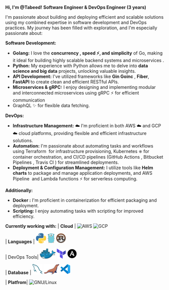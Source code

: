 
**Hi, I'm @Tabeed!**
**Software Engineer & DevOps Engineer (3 years)** ‍

I'm passionate about building and deploying efficient and scalable solutions  using my combined expertise in software development and DevOps practices. My journey has been filled with exploration, and I'm especially passionate about:

**Software Development:**

* **Golang:** I love the **concurrency , speed ⚡️, and simplicity** of Go, making it ideal for building highly scalable backend systems and microservices ️.
* **Python:** My experience with Python allows me to delve into **data science and big data** projects, unlocking valuable insights.
* **API Development:** I've utilized frameworks like **Gin Goinc** , **Fiber**, **FastAPI** to create clean and efficient RESTful APIs.
* **Microservices & gRPC:** I enjoy designing and implementing modular and interconnected microservices using gRPC ⚡ for efficient communication
* GraphQL ✨ for flexible data fetching.

**DevOps:**

* **Infrastructure Management:** ☁️ I'm proficient in both AWS ☁️ and GCP ☁️ cloud platforms, providing flexible and efficient infrastructure solutions.
* **Automation:** I'm passionate about automating tasks and workflows using Terraform ️ for infrastructure provisioning, Kubernetes ⎈ for container orchestration, and CI/CD pipelines (GitHub Actions , Bitbucket Pipelines ️, Travis CI ) for streamlined deployments.
* **Deployment & Configuration Management:** I utilize tools like **Helm charts** to package and manage application deployments, and AWS Pipeline ️ and Lambda functions ⚡ for serverless computing.

**Additionally:**

* **Docker :** I'm proficient in containerization for efficient packaging and deployment.
* **Scripting:** I enjoy automating tasks with scripting for improved efficiency.

**Currently working with:**
| **Cloud**      | ![AWS](https://img.shields.io/badge/Amazon_AWS-232F3E?style=for-the-badge&logo=amazon-aws&logoColor=white) ![GCP](https://img.shields.io/badge/Google_Cloud-4285F4?style=for-the-badge&logo=google-cloud&logoColor=white)

| **Languages**           | <a href="https://www.python.org/" title="Python"><img src="icons/python.png" /></a> <a href="https://golang.org/" title="Golang"><img src="icons/golang.png" /></a>  <a href="https://www.rust-lang.org/" title="Rust"><img src="icons/rust.png" /></a>

| DevOps Tools| <a href="https://www.docker.com/" title="Docker"><img src="icons/docker.png" /></a> <a href="https://www.terraform.io/" title="Terraform"><img src="icons/terraform.png" /></a>  <a href="https://www.ansible.com/" title="Ansible"><img src="icons/ansible.png" /></a>

| **Database** | <a href="https://www.mysql.com/" title="MySQL"><img src="icons/mysql.png" /></a>  <a href="https://mariadb.org/" title="MariaDB"><img src="icons/mariadb.png" /></a>  <a href="https://code.visualstudio.com/" title="Visual Studio Code"><img src="icons/vscode.png" /></a>

| **Platfrom**| ![GNU/Linux](https://img.shields.io/badge/Linux-FCC624?style=flat&logo=linux&logoColor=black)
